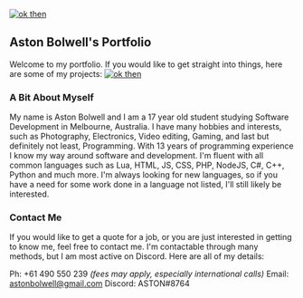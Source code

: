 
[![ok then](https://img.shields.io/badge/-Home-blue?style=for-the-badge)](https://astonaceman.github.io)

## Aston Bolwell's Portfolio
Welcome to my portfolio. If you would like to get straight into things, here are some of my projects: [![ok then](https://img.shields.io/badge/-Projects-blue)](https://astonaceman.github.io/projects)

### A Bit About Myself
My name is Aston Bolwell and I am a 17 year old student studying Software Development in Melbourne, Australia. I have many hobbies and interests,  such as Photography, Electronics, Video editing, Gaming, and last but definitely not least, Programming.
With 13 years of programming experience I know my way around software and development. I'm fluent with all common languages such as Lua, HTML, JS, CSS, PHP, NodeJS, C#, C++, Python and much more. I'm always looking for new languages, so if you have a need for some work done in a language not listed, I'll still likely be interested.

### Contact Me
If you would like to get a quote for a job, or you are just interested in getting to know me, feel free to contact me. I'm contactable through many methods, but I am most active on Discord. Here are all of my details:

Ph: +61 490 550 239 *(fees may apply, especially international calls)*
Email: astonbolwell@gmail.com
Discord: ASTON#8764
